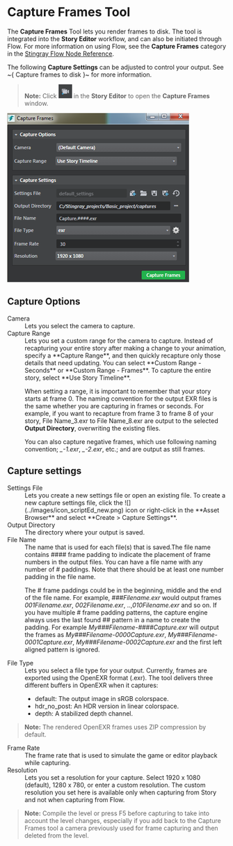 # Capture Frames Tool

The **Capture Frames** Tool lets you render frames to disk. The tool is integrated into the **Story Editor** workflow, and can also be initiated through Flow. For more information on using Flow, see the **Capture Frames** category in the [Stingray Flow Node Reference](../../flow_ref/index.html).

The following **Capture Settings** can be adjusted to control your output. See ~{ Capture frames to disk }~ for more information.

> **Note:** Click ![](../images/icon_capture_frame.png) in the **Story Editor** to open the **Capture Frames** window.

![](../images/capture_settings.png)

<dl>

## Capture Options
<dl>

<dt>Camera</dt>
<dd>Lets you select the camera to capture. </dd>

<dt>Capture Range</dt>
<dd>Lets you set a custom range for the camera to capture. Instead of recapturing your entire story after making a change to your animation, specify a **Capture Range**, and then quickly recapture only those details that need updating. You can select **Custom Range - Seconds** or **Custom Range - Frames**. To capture the entire story, select **Use Story Timeline**.

When setting a range, it is important to remember that your story starts at frame 0. The naming convention for the output EXR files is the same whether you are capturing in frames or seconds. For example, if you want to recapture from frame 3 to frame 8 of your story, File Name_3.exr to File Name_8.exr are output to the selected **Output Directory**, overwriting the existing files.

You can also capture negative frames, which use following naming convention; *<File Name>_-1.exr*, *<File Name>_-2.exr*, etc.; and are output as still frames.
</dd>

</dl>

## Capture settings
<dl>

<dt>Settings File</dt>
<dd>Lets you create a new settings file or open an existing file. To create a new capture settings file, click the ![](../images/icon_scriptEd_new.png) icon or right-click in the **Asset Browser** and select **Create > Capture Settings**.</dd>

<dt>Output Directory</dt>
<dd>The directory where your output is saved.</dd>

<dt>File Name</dt>
<dd>The name that is used for each file(s) that is saved.The file name contains #### frame padding to indicate the placement of frame numbers in the output files. You can have a file name with any number of # paddings. Note that there should be at least one number padding in the file name.


The # frame paddings could be in the beginning, middle and the end of the file name. For example, *###Filename.exr* would output frames *001Filename.exr*, *002Filename.exr*, ..,*010Filename.exr* and so on. If you have multiple # frame padding patterns, the capture engine always uses the last found ## pattern in a name to create the padding. For example *My###Filename-####Capture.exr* will output the frames as *My###Filename-0000Capture.exr*, *My###Filename-0001Capture.exr*, *My###Filename-0002Capture.exr* and the first left aligned pattern is ignored.
</dd>

<dt>File Type</dt>
<dd>Lets you select a file type for your output. Currently, frames are exported using the OpenEXR format (.exr). The tool delivers three different buffers in OpenEXR when it captures:

-   default: The output image in sRGB colorspace.
-   hdr_no_post: An HDR version in linear colorspace.
-   depth: A stabilized depth channel.</dd>

> **Note:** The rendered OpenEXR frames uses ZIP compression by default.

<dt>Frame Rate</dt>
<dd>The frame rate that is used to simulate the game or editor playback while capturing.</dd>

<dt>Resolution</dt>
<dd>Lets you set a resolution for your capture. Select 1920 x 1080 (default), 1280 x 780, or enter a custom resolution. The custom resolution you set here is available only when capturing from Story and not when capturing from Flow.</dd>

>**Note:** Compile the level or press F5 before capturing to take into account the level changes, especially if you add back to the Capture Frames tool a camera previously used for frame capturing and then deleted from the level.
